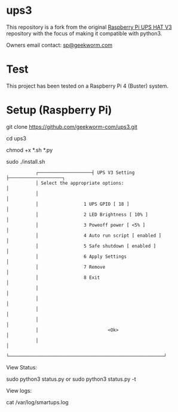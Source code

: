 # ups3
This repository is a fork from the original 
[Raspberry Pi UPS HAT V3](https://github.com/geekworm-com/ups3) 
repository with the focus of making it compatible with python3.

Owners email contact: sp@geekworm.com
# Test
This project has been tested on a Raspberry Pi 4 (Buster) system.

# Setup (Raspberry Pi)

git clone https://github.com/geekworm-com/ups3.git

cd ups3

chmod +x *.sh *.py

sudo ./install.sh

               ┌────────────────────┤ UPS V3 Setting ├────────────────────┐
               │ Select the appropriate options:                          │
               │                                                          │
               │                 1 UPS GPIO [ 18 ]                        │
               │                 2 LED Brightness [ 10% ]                 │
               │                 3 Poweoff power [ <5% ]                  │
               │                 4 Auto run script [ enabled ]            │
               │                 5 Safe shutdown [ enabled ]              │
               │                 6 Apply Settings                         │
               │                 7 Remove                                 │
               │                 8 Exit                                   │
               │                                                          │
               │                                                          │
               │                                                          │
               │                                                          │
               │                          <Ok>                            │
               │                                                          │
               └──────────────────────────────────────────────────────────┘

View Status:

sudo python3 status.py or sudo python3 status.py -t

View logs:

cat /var/log/smartups.log

